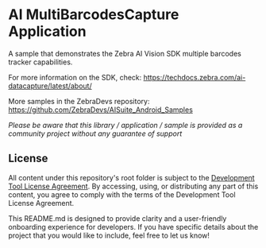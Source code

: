 # AI MultiBarcodesCapture Application

A sample that demonstrates the Zebra AI Vision SDK multiple barcodes tracker capabilities.

For more information on the SDK, check:
https://techdocs.zebra.com/ai-datacapture/latest/about/

More samples in the ZebraDevs repository:
https://github.com/ZebraDevs/AISuite_Android_Samples

*Please be aware that this library / application / sample is provided as a community project without any guarantee of support*

## License
All content under this repository's root folder is subject to the [Development Tool License Agreement](https://github.com/ZebraDevs/AISuite_Android_Samples/Zebra%20Development%20Tool%20License.pdf). By accessing, using, or distributing any part of this content, you agree to comply with the terms of the Development Tool License Agreement.

This README.md is designed to provide clarity and a user-friendly onboarding experience for developers. If you have specific details about the project that you would like to include, feel free to let us know!
